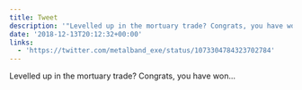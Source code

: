 ```yaml
---
title: Tweet
description: '"Levelled up in the mortuary trade? Congrats, you have won... "'
date: '2018-12-13T20:12:32+00:00'
links:
  - 'https://twitter.com/metalband_exe/status/1073304784323702784'
---
```

Levelled up in the mortuary trade? Congrats, you have won... 
